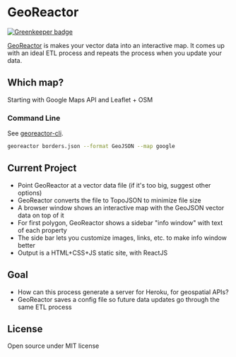 # GeoReactor

[![Greenkeeper badge](https://badges.greenkeeper.io/Georeactor/georeactor-website.svg)](https://greenkeeper.io/)

<a href="http://georeactor.com">GeoReactor</a> is makes your vector data into an interactive map. It comes up with an ideal ETL process and repeats the process when you update your data.

## Which map?

Starting with Google Maps API and Leaflet + OSM

### Command Line

See <a href="https://github.com/georeactor/georeactor-cli">georeactor-cli</a>.

```bash
georeactor borders.json --format GeoJSON --map google
```

## Current Project

- Point GeoReactor at a vector data file (if it's too big, suggest other options)
- GeoReactor converts the file to TopoJSON to minimize file size
- A browser window shows an interactive map with the GeoJSON vector data on top of it
- For first polygon, GeoReactor shows a sidebar "info window" with text of each property
- The side bar lets you customize images, links, etc. to make info window better
- Output is a HTML+CSS+JS static site, with ReactJS

## Goal

- How can this process generate a server for Heroku, for geospatial APIs?
- GeoReactor saves a config file so future data updates go through the same ETL process

## License

Open source under MIT license
